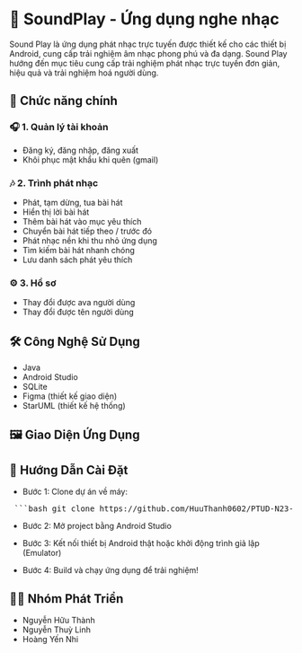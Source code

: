 # 🎵 SoundPlay - Ứng dụng nghe nhạc

Sound Play là ứng dụng phát nhạc trực tuyến được thiết kế cho các thiết bị Android, cung cấp trải nghiệm âm nhạc phong phú và đa dạng. Sound Play hướng đến mục tiêu cung cấp trải nghiệm phát nhạc trực tuyến đơn giản, hiệu quả và trải nghiệm hoá người dùng.


## 🚀 Chức năng chính
### 🎧 1. Quản lý tài khoản
- Đăng ký, đăng nhập, đăng xuất
- Khôi phục mật khẩu khi quên (gmail)

### 🎶 2. Trình phát nhạc
- Phát, tạm dừng, tua bài hát
- Hiển thị lời bài hát
- Thêm bài hát vào mục yêu thích 
- Chuyển bài hát tiếp theo / trước đó
- Phát nhạc nền khi thu nhỏ ứng dụng
- Tìm kiếm bài hát nhanh chóng
- Lưu danh sách phát yêu thích 

### ⚙️ 3. Hồ sơ
- Thay đổi được ava người dùng
- Thay đổi được tên người dùng


## 🛠️ Công Nghệ Sử Dụng

- Java
- Android Studio
- SQLite
- Figma (thiết kế giao diện)
- StarUML (thiết kế hệ thống)

## 🖼️ Giao Diện Ứng Dụng

## 🚀 Hướng Dẫn Cài Đặt
- Bước 1: Clone dự án về máy:
 <pre> ```bash git clone https://github.com/HuuThanh0602/PTUD-N23-SoundPlay.git ``` </pre>

- Bước 2: Mở project bằng Android Studio

- Bước 3: Kết nối thiết bị Android thật hoặc khởi động trình giả lập (Emulator)

- Bước 4: Build và chạy ứng dụng để trải nghiệm!
## 👨‍💻 Nhóm Phát Triển
- Nguyễn Hữu Thành
- Nguyễn Thuỳ Linh
- Hoàng Yến Nhi
